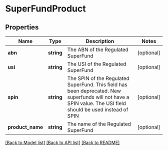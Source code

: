 # SuperFundProduct

## Properties

 Name             | Type       | Description                                                                                                                                                  | Notes      
------------------|------------|--------------------------------------------------------------------------------------------------------------------------------------------------------------|------------
 **abn**          | **string** | The ABN of the Regulated SuperFund                                                                                                                           | [optional] 
 **usi**          | **string** | The USI of the Regulated SuperFund                                                                                                                           | [optional] 
 **spin**         | **string** | The SPIN of the Regulated SuperFund. This field has been deprecated. New superfunds will not have a SPIN value. The USI field should be used instead of SPIN | [optional] 
 **product_name** | **string** | The name of the Regulated SuperFund                                                                                                                          | [optional] 

[[Back to Model list]](../README.md#documentation-for-models) [[Back to API list]](../README.md#documentation-for-api-endpoints) [[Back to README]](../README.md)


